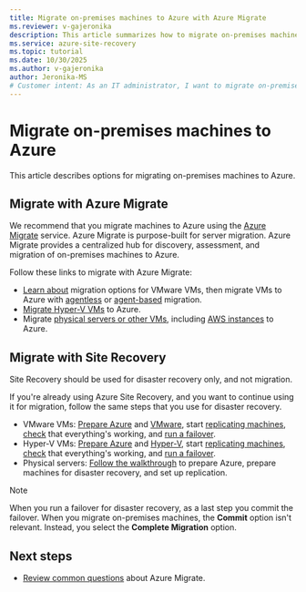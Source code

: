 ```yaml
---
title: Migrate on-premises machines to Azure with Azure Migrate
ms.reviewer: v-gajeronika
description: This article summarizes how to migrate on-premises machines to Azure, and recommends Azure Migrate.
ms.service: azure-site-recovery
ms.topic: tutorial
ms.date: 10/30/2025
ms.author: v-gajeronika
author: Jeronika-MS
# Customer intent: As an IT administrator, I want to migrate on-premises machines to Azure using a centralized migration tool, so that I can efficiently manage the discovery, assessment, and migration process while minimizing downtime and risk.
---
```


# Migrate on-premises machines to Azure

This article describes options for migrating on-premises machines to Azure. 

## Migrate with Azure Migrate

We recommend that you migrate machines to Azure using the [Azure Migrate](../migrate/migrate-services-overview.md) service. Azure Migrate is purpose-built for server migration. Azure Migrate provides a centralized hub for discovery, assessment, and migration of on-premises machines to Azure.

Follow these links to migrate with Azure Migrate:

- [Learn about](../migrate/server-migrate-overview.md) migration options for VMware VMs, then migrate VMs to Azure with [agentless](../migrate/tutorial-migrate-vmware.md) or [agent-based](../migrate/tutorial-migrate-vmware-agent.md) migration.
- [Migrate Hyper-V VMs](../migrate/tutorial-migrate-hyper-v.md) to Azure.
- Migrate [physical servers or other VMs](../migrate/tutorial-migrate-physical-virtual-machines.md), including [AWS instances](../migrate/tutorial-migrate-aws-virtual-machines.md) to Azure.

## Migrate with Site Recovery

Site Recovery should be used for disaster recovery only, and not migration.

If you're already using Azure Site Recovery, and you want to continue using it for migration, follow the same steps that you use for disaster recovery.

- VMware VMs: [Prepare Azure](tutorial-prepare-azure.md) and [VMware](vmware-azure-tutorial-prepare-on-premises.md), start [replicating machines](vmware-azure-tutorial.md), [check](tutorial-dr-drill-azure.md) that everything's working, and [run a failover](vmware-azure-tutorial-failover-failback.md).
- Hyper-V VMs: [Prepare Azure](tutorial-prepare-azure-for-hyperv.md) and [Hyper-V](hyper-v-prepare-on-premises-tutorial.md), start [replicating machines](hyper-v-azure-tutorial.md), [check](tutorial-dr-drill-azure.md) that everything's working, and [run a failover](hyper-v-azure-failover-failback-tutorial.md).
- Physical servers: [Follow the walkthrough](physical-azure-disaster-recovery.md) to prepare Azure, prepare machines for disaster recovery, and set up replication.

> [!NOTE]
> When you run a failover for disaster recovery, as a last step you commit the failover. When you migrate on-premises machines, the **Commit** option isn't relevant. Instead, you select the **Complete Migration** option. 

## Next steps

- [Review common questions](../migrate/resources-faq.md) about Azure Migrate.
